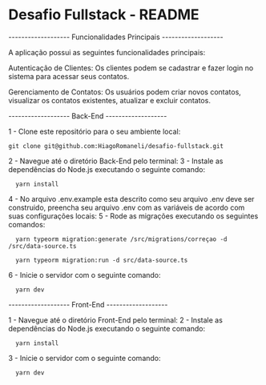 # Desafio Fullstack - README 


------------------- Funcionalidades Principais -------------------

A aplicação possui as seguintes funcionalidades principais:

Autenticação de Clientes: Os clientes podem se cadastrar e fazer login no sistema para acessar seus contatos.

Gerenciamento de Contatos: Os usuários podem criar novos contatos, visualizar os contatos existentes, atualizar e excluir contatos.

------------------- Back-End -------------------

1 - Clone este repositório para o seu ambiente local:

    git clone git@github.com:HiagoRomaneli/desafio-fullstack.git
    
2 - Navegue até o diretório Back-End pelo terminal:
3 - Instale as dependências do Node.js executando o seguinte comando:

      yarn install
      
4 - No arquivo .env.example esta descrito como seu arquivo .env deve ser construido, 
preencha seu arquivo .env com as variáveis de acordo com suas configurações locais:
5 - Rode as migrações executando os seguintes comandos:

      yarn typeorm migration:generate /src/migrations/correçao -d /src/data-source.ts

      yarn typeorm migration:run -d src/data-source.ts
      
6 - Inicie o servidor com o seguinte comando:

      yarn dev

------------------- Front-End -------------------

1 - Navegue até o diretório Front-End pelo terminal:
2 - Instale as dependências do Node.js executando o seguinte comando:

      yarn install
      
3 - Inicie o servidor com o seguinte comando:

      yarn dev
